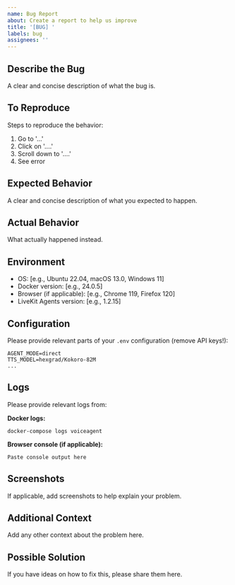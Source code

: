 ```yaml
---
name: Bug Report
about: Create a report to help us improve
title: '[BUG] '
labels: bug
assignees: ''
---
```


## Describe the Bug

A clear and concise description of what the bug is.

## To Reproduce

Steps to reproduce the behavior:
1. Go to '...'
2. Click on '....'
3. Scroll down to '....'
4. See error

## Expected Behavior

A clear and concise description of what you expected to happen.

## Actual Behavior

What actually happened instead.

## Environment

- OS: [e.g., Ubuntu 22.04, macOS 13.0, Windows 11]
- Docker version: [e.g., 24.0.5]
- Browser (if applicable): [e.g., Chrome 119, Firefox 120]
- LiveKit Agents version: [e.g., 1.2.15]

## Configuration

Please provide relevant parts of your `.env` configuration (remove API keys!):
```
AGENT_MODE=direct
TTS_MODEL=hexgrad/Kokoro-82M
...
```

## Logs

Please provide relevant logs from:

**Docker logs:**
```
docker-compose logs voiceagent
```

**Browser console (if applicable):**
```
Paste console output here
```

## Screenshots

If applicable, add screenshots to help explain your problem.

## Additional Context

Add any other context about the problem here.

## Possible Solution

If you have ideas on how to fix this, please share them here.
